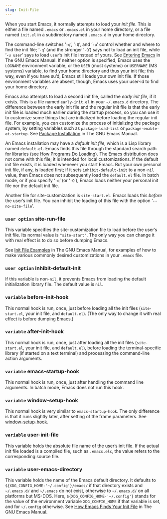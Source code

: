 ```yaml
---
slug: Init-File
---
```


When you start Emacs, it normally attempts to load your *init file*. This is either a file named `.emacs` or `.emacs.el` in your home directory, or a file named `init.el` in a subdirectory named `.emacs.d` in your home directory.

The command-line switches ‘`-q`’, ‘`-Q`’, and ‘`-u`’ control whether and where to find the init file; ‘`-q`’ (and the stronger ‘`-Q`’) says not to load an init file, while ‘`-u user`’ says to load `user`’s init file instead of yours. See [Entering Emacs](https://www.gnu.org/software/emacs/manual/html_mono/emacs.html#Entering-Emacs) in The GNU Emacs Manual. If neither option is specified, Emacs uses the `LOGNAME` environment variable, or the `USER` (most systems) or `USERNAME` (MS systems) variable, to find your home directory and thus your init file; this way, even if you have su’d, Emacs still loads your own init file. If those environment variables are absent, though, Emacs uses your user-id to find your home directory.

Emacs also attempts to load a second init file, called the *early init file*, if it exists. This is a file named `early-init.el` in your `~/.emacs.d` directory. The difference between the early init file and the regular init file is that the early init file is loaded much earlier during the startup process, so you can use it to customize some things that are initialized before loading the regular init file. For example, you can customize the process of initializing the package system, by setting variables such as `package-load-list` or `package-enable-at-startup`. See [Package Installation](https://www.gnu.org/software/emacs/manual/html_mono/emacs.html#Package-Installation) in The GNU Emacs Manual.

An Emacs installation may have a *default init file*, which is a Lisp library named `default.el`. Emacs finds this file through the standard search path for libraries (see [How Programs Do Loading](How-Programs-Do-Loading)). The Emacs distribution does not come with this file; it is intended for local customizations. If the default init file exists, it is loaded whenever you start Emacs. But your own personal init file, if any, is loaded first; if it sets `inhibit-default-init` to a non-`nil` value, then Emacs does not subsequently load the `default.el` file. In batch mode, or if you specify ‘`-q`’ (or ‘`-Q`’), Emacs loads neither your personal init file nor the default init file.

Another file for site-customization is `site-start.el`. Emacs loads this *before* the user’s init file. You can inhibit the loading of this file with the option ‘`--no-site-file`’.

### <span className="tag useroption">`user option`</span> **site-run-file**

This variable specifies the site-customization file to load before the user’s init file. Its normal value is `"site-start"`. The only way you can change it with real effect is to do so before dumping Emacs.

See [Init File Examples](https://www.gnu.org/software/emacs/manual/html_mono/emacs.html#Init-Examples) in The GNU Emacs Manual, for examples of how to make various commonly desired customizations in your `.emacs` file.

### <span className="tag useroption">`user option`</span> **inhibit-default-init**

If this variable is non-`nil`, it prevents Emacs from loading the default initialization library file. The default value is `nil`.

### <span className="tag variable">`variable`</span> **before-init-hook**

This normal hook is run, once, just before loading all the init files (`site-start.el`, your init file, and `default.el`). (The only way to change it with real effect is before dumping Emacs.)

### <span className="tag variable">`variable`</span> **after-init-hook**

This normal hook is run, once, just after loading all the init files (`site-start.el`, your init file, and `default.el`), before loading the terminal-specific library (if started on a text terminal) and processing the command-line action arguments.

### <span className="tag variable">`variable`</span> **emacs-startup-hook**

This normal hook is run, once, just after handling the command line arguments. In batch mode, Emacs does not run this hook.

### <span className="tag variable">`variable`</span> **window-setup-hook**

This normal hook is very similar to `emacs-startup-hook`. The only difference is that it runs slightly later, after setting of the frame parameters. See [window-setup-hook](Startup-Summary).

### <span className="tag variable">`variable`</span> **user-init-file**

This variable holds the absolute file name of the user’s init file. If the actual init file loaded is a compiled file, such as `.emacs.elc`, the value refers to the corresponding source file.

### <span className="tag variable">`variable`</span> **user-emacs-directory**

This variable holds the name of the Emacs default directory. It defaults to `${XDG_CONFIG_HOME-'~/.config'}/emacs/` if that directory exists and `~/.emacs.d/` and `~/.emacs` do not exist, otherwise to `~/.emacs.d/` on all platforms but MS-DOS. Here, `${XDG_CONFIG_HOME-'~/.config'}` stands for the value of the environment variable `XDG_CONFIG_HOME` if that variable is set, and for `~/.config` otherwise. See [How Emacs Finds Your Init File](https://www.gnu.org/software/emacs/manual/html_mono/emacs.html#Find-Init) in The GNU Emacs Manual.
